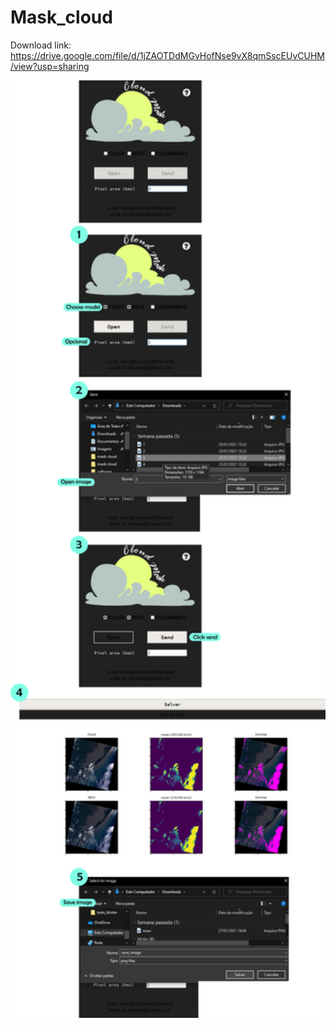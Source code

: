 # Mask_cloud

Download link:
  https://drive.google.com/file/d/1jZAOTDdMGvHofNse9vX8qmSscEUvCUHM/view?usp=sharing
  
<img src="https://github.com/BSFernando/Mask_cloud/blob/main/image_mask.png" alt="alt text" width="900px">
